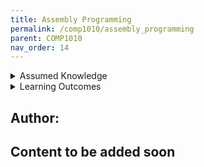 ```yaml
---
title: Assembly Programming
permalink: /comp1010/assembly_programming
parent: COMP1010
nav_order: 14
---
```


<details class="prereq" markdown="1"><summary>Assumed Knowledge</summary>

<!--  * <a href="./lists">Lists</a>
  * <a href="./loops">Loops</a>-->
</details>

<details class="outcomes" markdown="1"><summary>Learning Outcomes</summary>
  * Be able to understand how to write basic programs at assembly-level.
</details>

## Author:

## Content to be added soon
